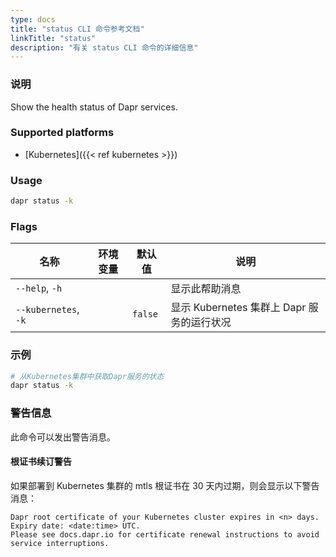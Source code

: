 ```yaml
---
type: docs
title: "status CLI 命令参考文档"
linkTitle: "status"
description: "有关 status CLI 命令的详细信息"
---
```


### 说明

Show the health status of Dapr services.

### Supported platforms

- [Kubernetes]({{< ref kubernetes >}})

### Usage

```bash
dapr status -k
```

### Flags

| 名称                   | 环境变量 | 默认值     | 说明                             |
| -------------------- | ---- | ------- | ------------------------------ |
| `--help`, `-h`       |      |         | 显示此帮助消息                        |
| `--kubernetes`, `-k` |      | `false` | 显示 Kubernetes 集群上 Dapr 服务的运行状况 |

### 示例

```bash
# 从Kubernetes集群中获取Dapr服务的状态
dapr status -k
```

### 警告信息
此命令可以发出警告消息。

#### 根证书续订警告
如果部署到 Kubernetes 集群的 mtls 根证书在 30 天内过期，则会显示以下警告消息：

```
Dapr root certificate of your Kubernetes cluster expires in <n> days. Expiry date: <date:time> UTC. 
Please see docs.dapr.io for certificate renewal instructions to avoid service interruptions.
```